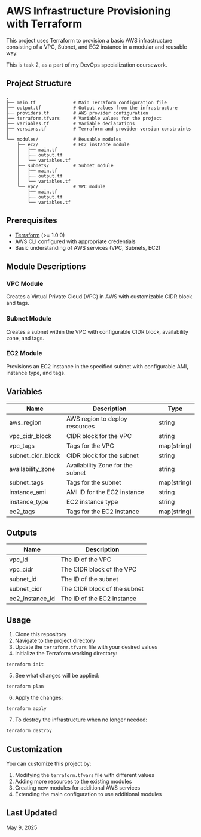 # AWS Infrastructure Provisioning with Terraform

This project uses Terraform to provision a basic AWS infrastructure consisting of a VPC, Subnet, and EC2 instance in a modular and reusable way.

This is task 2, as a part of my DevOps specialization coursework.

## Project Structure

```
.
├── main.tf              # Main Terraform configuration file
├── output.tf            # Output values from the infrastructure
├── providers.tf         # AWS provider configuration
├── terraform.tfvars     # Variable values for the project
├── variables.tf         # Variable declarations
├── versions.tf          # Terraform and provider version constraints
│
└── modules/             # Reusable modules
    ├── ec2/             # EC2 instance module
    │   ├── main.tf
    │   ├── output.tf
    │   └── variables.tf
    ├── subnets/         # Subnet module
    │   ├── main.tf
    │   ├── output.tf
    │   └── variables.tf
    └── vpc/             # VPC module
        ├── main.tf
        ├── output.tf
        └── variables.tf
```

## Prerequisites

- [Terraform](https://www.terraform.io/downloads) (>= 1.0.0)
- AWS CLI configured with appropriate credentials
- Basic understanding of AWS services (VPC, Subnets, EC2)

## Module Descriptions

### VPC Module
Creates a Virtual Private Cloud (VPC) in AWS with customizable CIDR block and tags.

### Subnet Module
Creates a subnet within the VPC with configurable CIDR block, availability zone, and tags.

### EC2 Module
Provisions an EC2 instance in the specified subnet with configurable AMI, instance type, and tags.

## Variables

| Name | Description | Type |
|------|-------------|------|
| aws_region | AWS region to deploy resources | string |
| vpc_cidr_block | CIDR block for the VPC | string |
| vpc_tags | Tags for the VPC | map(string) |
| subnet_cidr_block | CIDR block for the subnet | string |
| availability_zone | Availability Zone for the subnet | string |
| subnet_tags | Tags for the subnet | map(string) |
| instance_ami | AMI ID for the EC2 instance | string |
| instance_type | EC2 instance type | string |
| ec2_tags | Tags for the EC2 instance | map(string) |

## Outputs

| Name | Description |
|------|-------------|
| vpc_id | The ID of the VPC |
| vpc_cidr | The CIDR block of the VPC |
| subnet_id | The ID of the subnet |
| subnet_cidr | The CIDR block of the subnet |
| ec2_instance_id | The ID of the EC2 instance |

## Usage

1. Clone this repository
2. Navigate to the project directory
3. Update the `terraform.tfvars` file with your desired values
4. Initialize the Terraform working directory:
```
terraform init
```

5. See what changes will be applied:
```
terraform plan
```

6. Apply the changes:
```
terraform apply
```

7. To destroy the infrastructure when no longer needed:
```
terraform destroy
```

## Customization

You can customize this project by:

1. Modifying the `terraform.tfvars` file with different values
2. Adding more resources to the existing modules
3. Creating new modules for additional AWS services
4. Extending the main configuration to use additional modules

## Last Updated
May 9, 2025
